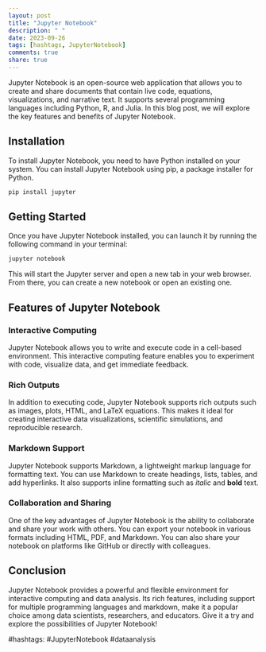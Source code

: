 ```yaml
---
layout: post
title: "Jupyter Notebook"
description: " "
date: 2023-09-26
tags: [hashtags, JupyterNotebook]
comments: true
share: true
---
```


Jupyter Notebook is an open-source web application that allows you to create and share documents that contain live code, equations, visualizations, and narrative text. It supports several programming languages including Python, R, and Julia. In this blog post, we will explore the key features and benefits of Jupyter Notebook.

## Installation

To install Jupyter Notebook, you need to have Python installed on your system. You can install Jupyter Notebook using pip, a package installer for Python.

```python
pip install jupyter
```

## Getting Started

Once you have Jupyter Notebook installed, you can launch it by running the following command in your terminal:

```bash
jupyter notebook
```

This will start the Jupyter server and open a new tab in your web browser. From there, you can create a new notebook or open an existing one.

## Features of Jupyter Notebook

### Interactive Computing

Jupyter Notebook allows you to write and execute code in a cell-based environment. This interactive computing feature enables you to experiment with code, visualize data, and get immediate feedback.

### Rich Outputs

In addition to executing code, Jupyter Notebook supports rich outputs such as images, plots, HTML, and LaTeX equations. This makes it ideal for creating interactive data visualizations, scientific simulations, and reproducible research.

### Markdown Support

Jupyter Notebook supports Markdown, a lightweight markup language for formatting text. You can use Markdown to create headings, lists, tables, and add hyperlinks. It also supports inline formatting such as *italic* and **bold** text.

### Collaboration and Sharing

One of the key advantages of Jupyter Notebook is the ability to collaborate and share your work with others. You can export your notebook in various formats including HTML, PDF, and Markdown. You can also share your notebook on platforms like GitHub or directly with colleagues.

## Conclusion

Jupyter Notebook provides a powerful and flexible environment for interactive computing and data analysis. Its rich features, including support for multiple programming languages and markdown, make it a popular choice among data scientists, researchers, and educators. Give it a try and explore the possibilities of Jupyter Notebook!

#hashtags: #JupyterNotebook #dataanalysis